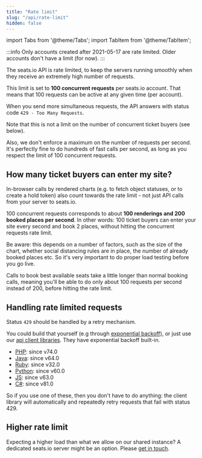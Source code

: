 ```yaml
---
title: "Rate limit"
slug: "/api/rate-limit"
hidden: false
---
```


import Tabs from '@theme/Tabs';
import TabItem from '@theme/TabItem';

:::info
Only accounts created after 2021-05-17 are rate limited. Older accounts don't have a limit (for now).
:::

The seats.io API is rate limited, to keep the servers running smoothly when they receive an extremely high number of requests.

This limit is set to **100 concurrent requests** per seats.io account. That means that 100 requests can be active at any given time (per account).

When you send more simultaneous requests, the API answers with status code `429 - Too Many Requests`.

Note that this is not a limit on the number of concurrent ticket buyers (see below).

Also, we don't enforce a maximum on the number of requests per second. It's perfectly fine to do hundreds of fast calls per second, as long as you respect the limit of 100 concurrent requests.

## How many ticket buyers can enter my site?

In-browser calls by rendered charts (e.g. to fetch object statuses, or to create a hold token) also count towards the rate limit - not just API calls from your server to seats.io.

100 concurrent requests corresponds to about **100 renderings and 200 booked places per second**. In other words: 100 ticket buyers
can enter your site every second and book 2 places, without hitting the concurrent requests rate limit.

Be aware: this depends on a number of factors, such as the size of the chart, whether social distancing rules are in place, the number of already booked places etc.
So it's very important to do proper load testing before you go live.

Calls to book best available seats take a little longer than normal booking calls, meaning you'll be able to do only about 100 requests per second instead of 200, before hitting the rate limit.

## Handling rate limited requests

Status `429` should be handled by a retry mechanism.

You could build that yourself (e.g through [exponential backoff](https://en.wikipedia.org/wiki/Exponential_backoff)),
or just use our [api client libraries](/docs/api/client-libraries). They have exponential backoff built-in.

- [PHP](https://github.com/seatsio/seatsio-php): since v74.0
- [Java](https://github.com/seatsio/seatsio-java): since v64.0
- [Ruby](https://github.com/seatsio/seatsio-ruby): since v32.0
- [Python](https://github.com/seatsio/seatsio-python): since v60.0
- [JS](https://github.com/seatsio/seatsio-js): since v63.0
- [C#](https://github.com/seatsio/seatsio-dotnet): since v81.0

So if you use one of these, then you don't have to do anything: the client library will automatically and repeatedly retry requests that fail with status 429.

## Higher rate limit

Expecting a higher load than what we allow on our shared instance? A dedicated seats.io server might be an option. Please [get in touch](mailto:sales@seats.io).
